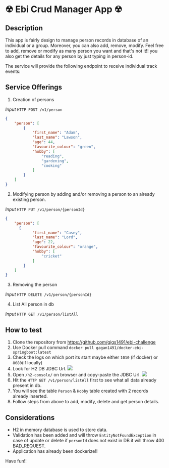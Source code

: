 # &#9762; Ebi Crud Manager App &#9762;

## Description

This app is fairly design to manage person records in database of an individual or a group. Moreover, you can also add, remove, modify. Feel free to add, remove or modify as many person you want and that's not it!! you also get the details for any person by just typing in person-id.

The service will provide the following endpoint to receive individual track events:
## Service Offerings

1. Creation of persons

*Input*
`HTTP POST /v1/person`
```json
{
    "person": [
        {
            "first_name": "Adam",
            "last_name": "Lawson",
            "age": 44,
            "favourite_colour": "green",
            "hobby": [
                "reading",
                "gardening",
                "cooking"
            ]
        }
    ]
}
```
2. Modifying person by adding and/or removing a person to an already existing person.

*Input*
`HTTP PUT /v1/person/{personId}`
```json
{
    "person": [
      {
            "first_name": "Casey",
            "last_name": "Lord",
            "age": 22,
            "favourite_colour": "orange",
            "hobby": [
                "cricket"
            ]
        }
    ]
}
```
3. Removing the person

*Input*
`HTTP DELETE /v1/person/{personId}`

4. List All person in db

*Input*
`HTTP GET /v1/person/listAll`


## How to test

1. Clone the repository from https://github.com/gigs1491/ebi-challenge
2. Use Docker pull command `docker pull gagan1491/docker-ebi-springboot:latest`
3. Check the logs on which port its start maybe either `1010` (if docker) or `8080`(if locally)
4. Look for H2 DB JDBC Url.
   ![](misc/images/start-up.png)
5. Open `/h2-console/` on browser and copy-paste the JDBC Url.
   ![](misc/images/h2-console.png)
6. Hit the `HTTP GET /v1/person/listAll` first to see what all data already present in db.
7. You will see the table `Person` & `Hobby` table created with 2 records already inserted.
8. Follow steps from above to add, modify, delete and get person details.

## Considerations
- H2 in memory database is used to store data.
- Validation has been added and will throw `EntityNotFoundException` in case of update or delete if `personId` does not exist in DB it will throw 400 BAD_REQUEST.
- Application has already been dockerize!!

Have fun!!
